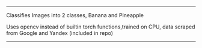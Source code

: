 ---

Classifies Images into 2 classes, Banana and Pineapple

Uses opencv instead of builtin torch functions,trained on CPU, data scraped from Google and Yandex (included in repo)


----
